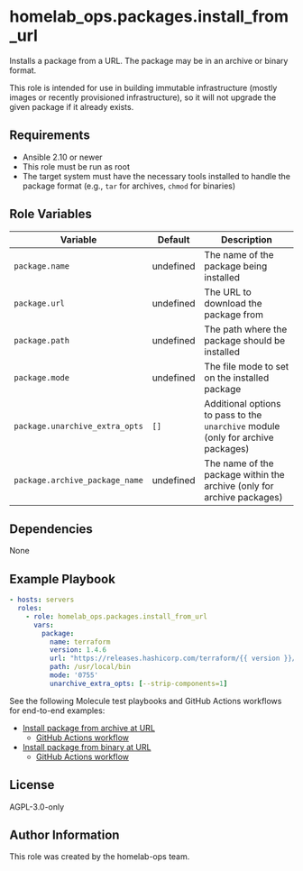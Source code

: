 homelab_ops.packages.install_from_url
=====================================

Installs a package from a URL. The package may be in an archive or binary format.

This role is intended for use in building immutable infrastructure (mostly images or recently provisioned infrastructure), so it will not upgrade the given package if it already exists.

Requirements
------------

- Ansible 2.10 or newer
- This role must be run as root
- The target system must have the necessary tools installed to handle the package format (e.g., `tar` for archives, `chmod` for binaries)

Role Variables
--------------

| Variable | Default | Description |
| --- | --- | --- |
| `package.name` | undefined | The name of the package being installed |
| `package.url` | undefined | The URL to download the package from |
| `package.path` | undefined | The path where the package should be installed |
| `package.mode` | undefined | The file mode to set on the installed package |
| `package.unarchive_extra_opts` | `[]` | Additional options to pass to the `unarchive` module (only for archive packages) |
| `package.archive_package_name` | undefined | The name of the package within the archive (only for archive packages) |

Dependencies
------------

None

Example Playbook
----------------

```yaml
- hosts: servers
  roles:
    - role: homelab_ops.packages.install_from_url
      vars:
        package:
          name: terraform
          version: 1.4.6
          url: "https://releases.hashicorp.com/terraform/{{ version }}/terraform_{{ version }}_linux_amd64.zip"
          path: /usr/local/bin
          mode: '0755'
          unarchive_extra_opts: [--strip-components=1]
```

See the following Molecule test playbooks and GitHub Actions workflows for end-to-end examples:

- [Install package from archive at URL](../../molecule/install_from_url.package_as_archive/converge.yml)
  - [GitHub Actions workflow](../../../.github/workflows/test-packages.yaml)
- [Install package from binary at URL](../../molecule/install_from_url.package_as_binary/converge.yml)
  - [GitHub Actions workflow](../../../.github/workflows/test-packages.yaml)

License
-------

AGPL-3.0-only

Author Information
------------------

This role was created by the homelab-ops team.
